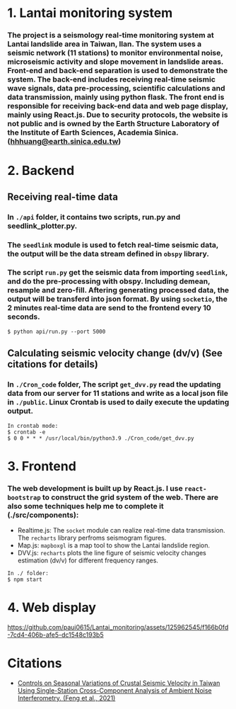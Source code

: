 # 1. Lantai monitoring system
### The project is a seismology real-time monitoring system at Lantai landslide area in Taiwan, Ilan. The system uses a seismic network (11 stations) to monitor environmental noise, microseismic activity and slope movement in landslide areas. Front-end and back-end separation is used to demonstrate the system. The back-end includes receiving real-time seismic wave signals, data pre-processing, scientific calculations and data transmission, mainly using python flask. The front end is responsible for receiving back-end data and web page display, mainly using React.js. Due to security protocols, the website is not public and is owned by the Earth Structure Laboratory of the Institute of Earth Sciences, Academia Sinica. (hhhuang@earth.sinica.edu.tw)

# 2. Backend
## Receiving real-time data
### In `./api` folder, it contains two scripts, run.py and seedlink_plotter.py.
### The `seedlink` module is used to fetch real-time seismic data, the output will be the data stream defined in `obspy` library.
### The script `run.py` get the seismic data from importing `seedlink`, and do the pre-processing with obspy. Including demean, resample and zero-fill. Aftering generating processed data, the output will be transferd into json format. By using `socketio`, the 2 minutes real-time data are send to the frontend every 10 seconds.
```
$ python api/run.py --port 5000
```
## Calculating seismic velocity change (dv/v) (See citations for details)
### In `./Cron_code` folder, The script `get_dvv.py` read the updating data from our server for 11 stations and write as a local json file in `./public`. Linux Crontab is used to daily execute the updating output.
```
In crontab mode:
$ crontab -e
$ 0 0 * * * /usr/local/bin/python3.9 ./Cron_code/get_dvv.py
```

# 3. Frontend
### The web development is built up by React.js. I use `react-bootstrap` to construct the grid system of the web. There are also some techniques help me to complete it (./src/components):
* Realtime.js: The `socket` module can realize real-time data transmission. The `recharts` library perfroms seismogram figures.
* Map.js: `mapboxgl` is a map tool to show the Lantai landslide region.
* DVV.js: `recharts` plots the line figure of seismic velocity changes estimation (dv/v) for different frequency ranges.
```
In ./ folder:
$ npm start
```

# 4. Web display
https://github.com/paui0615/Lantai_monitoring/assets/125962545/f166b0fd-7cd4-406b-afe5-dc1548c193b5

# Citations
- [Controls on Seasonal Variations of Crustal Seismic Velocity in Taiwan Using Single-Station Cross-Component Analysis of Ambient Noise Interferometry. (Feng et al., 2021)](https://agupubs.onlinelibrary.wiley.com/doi/full/10.1029/2021JB022650)

